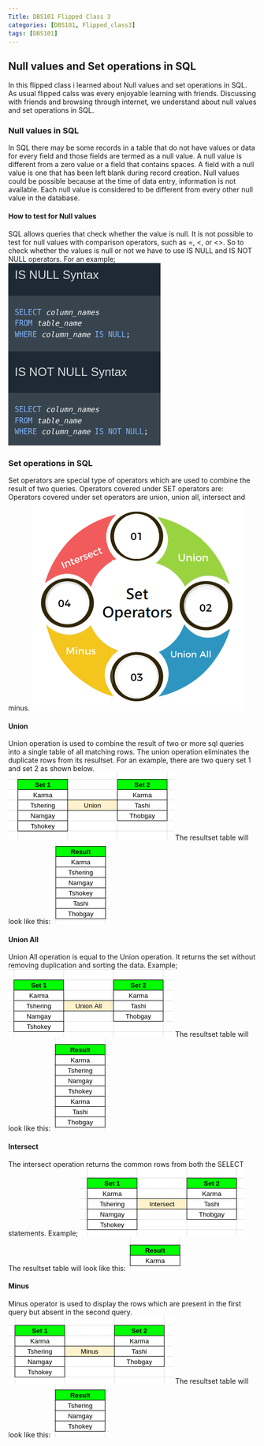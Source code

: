 ```yaml
---
Title: DBS101 Flipped Class 3
categories: [DBS101, Flipped_class3]
tags: [DBS101]
---
```


## Null values and Set operations in SQL

In this flipped class i learned about Null values and set operations in SQL. As usual flipped calss was every enjoyable learning with friends. Discussing with friends and browsing through internet, we understand about null values and set operations in SQL.

### Null values in SQL
In SQL there may be some records in a table that do not have values or data for every field and those fields are termed as a null value. A null value is different from a zero value or a field that contains spaces. A field with a null value is one that has been left blank during record creation. Null values could be possible because at the time of data entry, information is not available.  Each null value is considered to be different from every other null value in the database.

#### How to test for Null values
SQL allows queries that check whether the value is null. It is not possible to test for null values with comparison operators, such as =, <, or <>. So to check whether the values is null or not we have to use IS NULL and IS NOT NULL operators. For an example;
![null value](pictures/ss9.png)

### Set operations in SQL
Set operators are special type of operators which are used to combine the result of two queries. Operators covered under SET operators are: Operators covered under set operators are union, union all, intersect and minus.
![type](pictures/ss10.png)

#### Union
Union operation is used to combine the result of two or more sql queries into a single table of all matching rows. The union operation eliminates the duplicate rows from its resultset. For an example, there are two query set 1 and set 2 as shown below.
![union](pictures/ss11.png)
The resultset table will look like this:
![unires](pictures/ss15.png)

#### Union All
Union All operation is equal to the Union operation. It returns the set without removing duplication and sorting the data. Example;
![unionall](pictures/ss13.png)
The resultset table will look like this:
![unialres](pictures/ss17.png)

#### Intersect
The intersect operation returns the common rows from both the SELECT statements. Example;
![intersect](pictures/ss12.png)
The resultset table will look like this:
![intersectres](pictures/ss16.png)

#### Minus
Minus operator is used to display the rows which are present in the first query but absent in the second query. 
![minus](pictures/ss14.png)
The resultset table will look like this:
![minusres](pictures/ss18.png)







